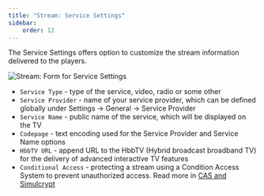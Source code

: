 ```yaml
---
title: "Stream: Service Settings"
sidebar:
    order: 12
---
```


The Service Settings offers option to customize the stream information delivered to the players.

![Stream: Form for Service Settings](https://cdn.cesbo.com/help/astra/admin-guide/stream/service.png)

- `Service Type` - type of the service, video, radio or some other
- `Service Provider` - name of your service provider, which can be defined globally under Settings -> General -> Service Provider
- `Service Name` - public name of the service, which will be displayed on the TV
- `Codepage` - text encoding used for the Service Provider and Service Name options
- `HbbTV URL` - append URL to the HbbTV (Hybrid broadcast broadband TV) for the delivery of advanced interactive TV features
- `Conditional Access` - protecting a stream using a Condition Access System to prevent unauthorized access. Read more in [CAS and Simulcrypt](/en/astra/delivery-broadcast/cas-and-simulcrypt/)
